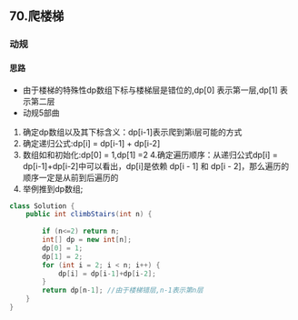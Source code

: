## 70.爬楼梯
### 动规
#### 思路
- 由于楼梯的特殊性dp数组下标与楼梯层是错位的,dp[0] 表示第一层,dp[1] 表示第二层
- 动规5部曲
1. 确定dp数组以及其下标含义：dp[i-1]表示爬到第i层可能的方式
2. 确定递归公式:dp[i] = dp[i-1] + dp[i-2]
3. 数组如和初始化:dp[0] = 1,dp[1] =2
4.确定遍历顺序：从递归公式dp[i] = dp[i-1]+dp[i-2]中可以看出，dp[i]是依赖 dp[i - 1] 和 dp[i - 2]，那么遍历的顺序一定是从前到后遍历的
5. 举例推到dp数组;

```java
class Solution {
    public int climbStairs(int n) {
        
        if (n<=2) return n;
        int[] dp = new int[n];
        dp[0] = 1;
        dp[1] = 2;
        for (int i = 2; i < n; i++) {
            dp[i] = dp[i-1]+dp[i-2];
        }
        return dp[n-1]; //由于楼梯错层,n-1表示第n层
    }
}
```